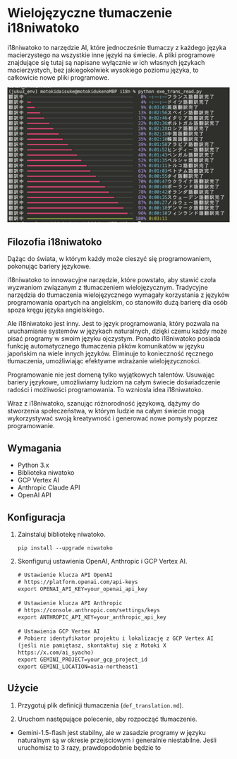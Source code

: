 # Wielojęzyczne tłumaczenie i18niwatoko

i18niwatoko to narzędzie AI, które jednocześnie tłumaczy z każdego języka macierzystego na wszystkie inne języki na świecie.
A pliki programowe znajdujące się tutaj są napisane wyłącznie w ich własnych językach macierzystych, bez jakiegokolwiek wysokiego poziomu języka, to całkowicie nowe pliki programowe.

![i18niwatoko](../readme_rich_progress.png)


## Filozofia i18niwatoko

Dążąc do świata, w którym każdy może cieszyć się programowaniem, pokonując bariery językowe.

i18niwatoko to innowacyjne narzędzie, które powstało, aby stawić czoła wyzwaniom związanym z tłumaczeniem wielojęzycznym. Tradycyjne narzędzia do tłumaczenia wielojęzycznego wymagały korzystania z języków programowania opartych na angielskim, co stanowiło dużą barierę dla osób spoza kręgu języka angielskiego.

Ale i18niwatoko jest inny. Jest to język programowania, który pozwala na uruchamianie systemów w językach naturalnych, dzięki czemu każdy może pisać programy w swoim języku ojczystym. Ponadto i18niwatoko posiada funkcję automatycznego tłumaczenia plików komunikatów w języku japońskim na wiele innych języków. Eliminuje to konieczność ręcznego tłumaczenia, umożliwiając efektywne wdrażanie wielojęzyczności.

Programowanie nie jest domeną tylko wyjątkowych talentów. Usuwając bariery językowe, umożliwiamy ludziom na całym świecie doświadczenie radości i możliwości programowania. To wzniosła idea i18niwatoko.

Wraz z i18niwatoko, szanując różnorodność językową, dążymy do stworzenia społeczeństwa, w którym ludzie na całym świecie mogą wykorzystywać swoją kreatywność i generować nowe pomysły poprzez programowanie.

## Wymagania

- Python 3.x
- Biblioteka niwatoko
- GCP Vertex AI
- Anthropic Claude API
- OpenAI API

## Konfiguracja

1. Zainstaluj bibliotekę niwatoko.

   ```
   pip install --upgrade niwatoko
   ```

2. Skonfiguruj ustawienia OpenAI, Anthropic i GCP Vertex AI.

   ```
   # Ustawienie klucza API OpenAI
   # https://platform.openai.com/api-keys
   export OPENAI_API_KEY=your_openai_api_key
   
   # Ustawienie klucza API Anthropic
   # https://console.anthropic.com/settings/keys
   export ANTHROPIC_API_KEY=your_anthropic_api_key
   
   # Ustawienia GCP Vertex AI
   # Pobierz identyfikator projektu i lokalizację z GCP Vertex AI (jeśli nie pamiętasz, skontaktuj się z Motoki X https://x.com/ai_syacho)
   export GEMINI_PROJECT=your_gcp_project_id
   export GEMINI_LOCATION=asia-northeast1
   ```

## Użycie

1. Przygotuj plik definicji tłumaczenia (`def_translation.md`).

2. Uruchom następujące polecenie, aby rozpocząć tłumaczenie.
* Gemini-1.5-flash jest stabilny, ale w zasadzie programy w języku naturalnym są w okresie przejściowym i generalnie niestabilne. Jeśli uruchomisz to 3 razy, prawdopodobnie będzie to